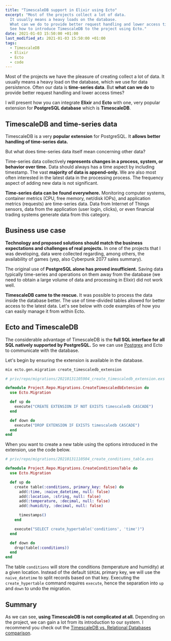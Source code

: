 ```yaml
---
title: "TimescaleDB support in Elixir using Ecto"
excerpt: "Most of the projects collect a lot of data.
  It usually means a heavy loads on the database.
  What can we do to provide better request handling and lower access times?
  See how to introduce TimescaleDB to the project using Ecto."
date: 2021-01-03 15:50:00 +01:00
last_modified_at: 2021-01-03 15:50:00 +01:00
tags:
  - TimescaleDB
  - Elixir
  - Ecto
  - code
---
```


  Most of the projects we have the pleasure of creating collect a lot of data.
  It usually means a heavy load on the database, which we use for data persistence.
  Often our data is **time-series data**.
  But **what can we do** to provide better request handling and lower access times?

  I will present how you can integrate **Elixir** and **Ecto** with one, very popular extension for **PostgreSQL database** which is **TimescaleDB**.

## TimescaleDB and time-series data

  TimescaleDB is a very **popular extension** for PostgreSQL.
  It **allows better handling of time-series data.**

  But what does time-series data itself mean concerning other data?

  Time-series data collectively **represents changes in a process, system, or behavior over time.**
  Data should always has a time aspect by including timestamp.
  The vast **majority of data is append-only.**
  We are also most often interested in the latest data in the processing process.
  The frequency aspect of adding new data is not significant.

  **Time-series data can be found everywhere.**
  Monitoring computer systems, container metrics (CPU, free memory, net/disk IOPs), and application metrics (requests) are time-series data.
  Data from Internet of Things sensors, data from the application (user login, clicks), or even financial trading systems generate data from this category.

## Business use case

  **Technology and proposed solutions should match the business expectations and challenges of real projects.**
  In one of the projects that I was developing, data were collected regarding, among others, the availability of games (yep, also Cyberpunk 2077 sales summary).

  The original use of **PostgreSQL alone has proved insufficient.**
  Saving data typically time-series and operations on them away from the database (we need to obtain a large volume of data and processing in Elixir) did not work well.

  **TimescaleDB came to the rescue.**
  It was possible to process the data inside the database better.
  The use of time-divided tables allowed for better access to the latest data.
  Let's see below with code examples of how you can easily manage it from within Ecto.

## Ecto and TimescaleDB

  The considerable advantage of TimescaleDB is the **full SQL interface for all SQL natively supported by PostgreSQL.**
  So we can use [Postgrex](https://github.com/elixir-ecto/ecto#usage) and Ecto to communicate with the database.

  Let's begin by ensuring the extension is available in the database.

  ```bash
  mix ecto.gen.migration create_timescaledb_extension
  ```

  ```elixir
  # priv/repo/migrations/20210131105904_create_timescaledb_extension.exs

  defmodule Project.Repo.Migrations.CreateTimescaledbExtension do
    use Ecto.Migration

    def up do
      execute("CREATE EXTENSION IF NOT EXISTS timescaledb CASCADE")
    end

    def down do
      execute("DROP EXTENSION IF EXISTS timescaledb CASCADE")
    end
  end
  ```

  When you want to create a new table using the options introduced in the extension, use the code below.

  ```elixir
  # priv/repo/migrations/20210131110504_create_conditions_table.exs

  defmodule Project.Repo.Migrations.CreateConditionsTable do
    use Ecto.Migration

    def up do
      create table(:conditions, primary_key: false) do
        add(:time, :naive_datetime, null: false)
        add(:location, :string, null: false)
        add(:temperature, :decimal, null: false)
        add(:humidity, :decimal, null: false)

        timestamps()
      end

      execute("SELECT create_hypertable('conditions', 'time')")
    end

    def down do
      drop(table(:conditions))
    end
  end
  ```

  The table `conditions` will store the conditions (temperature and humidity) at a given location.
  Instead of the default `SERIAL` primary key, we will use the `naive_datetime` to split records based on that key.
  Executing the `create_hypertable` command requires `execute`, hence the separation into `up` and `down` to undo the migration.

## Summary

  As we can see, **using TimescaleDB is not complicated at all.**
  Depending on the project, we can gain a lot from its introduction to our system.
  I recommend you check out the [TimescaleDB vs. Relational Databases comparison](https://docs.timescale.com/latest/introduction/timescaledb-vs-postgres).
